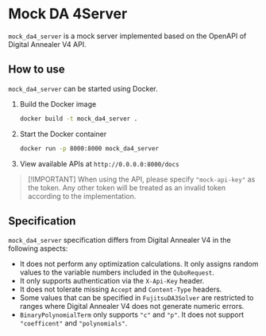 # Mock DA 4Server

`mock_da4_server` is a mock server implemented based on the OpenAPI of Digital Annealer V4 API.

## How to use

`mock_da4_server` can be started using Docker.

1. Build the Docker image
    ```bash
    docker build -t mock_da4_server .
    ```
2. Start the Docker container
    ```bash
    docker run -p 8000:8000 mock_da4_server
    ```
3. View available APIs at `http://0.0.0.0:8000/docs`

> [!IMPORTANT] When using the API, please specify `"mock-api-key"` as the token. Any other token will be treated as an invalid token according to the implementation.

## Specification

`mock_da4_server` specification differs from Digital Annealer V4 in the following aspects:

- It does not perform any optimization calculations. It only assigns random values to the variable numbers included in the `QuboRequest`.
- It only supports authentication via the `X-Api-Key` header.
- It does not tolerate missing `Accept` and `Content-Type` headers.
- Some values that can be specified in `FujitsuDA3Solver` are restricted to ranges where Digital Annealer V4 does not generate numeric errors.
- `BinaryPolynomialTerm` only supports `"c"` and `"p"`. It does not support `"coefficent"` and `"polynomials"`.
